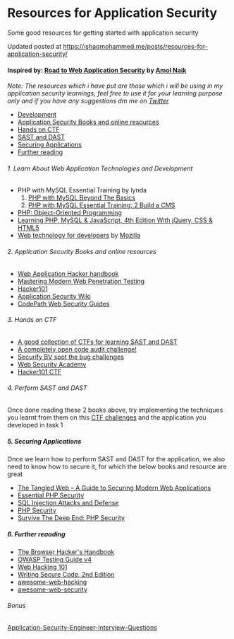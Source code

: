 # Resources for Application Security
Some good resources for getting started with application security

Updated posted at https://ishaqmohammed.me/posts/resources-for-application-security/

#### Inspired by: [Road to Web Application Security](http://garage4hackers.com/showthread.php?t=1788) by [Amol Naik](https://twitter.com/amolnaik4)
*Note: The resources which i have put are those which i will be using in my application security learnings, feel free to use it for your learning purpose only and if you have any suggestions dm me on [Twitter](https://twitter.com/security_prince)*

* [Development](https://github.com/security-prince/Resources-for-Application-Security#1-learn-about-web-application-technologies-and-development)
* [Application Security Books and online resources](https://github.com/security-prince/Resources-for-Application-Security#2-application-security-books-and-online-resources)
* [Hands on CTF](https://github.com/security-prince/Resources-for-Application-Security#3-hands-on-ctf)
* [SAST and DAST](https://github.com/security-prince/Resources-for-Application-Security#2-application-security-books-and-online-resources)
* [Securing Applications](https://github.com/security-prince/Resources-for-Application-Security#5-securing-applications)
* [Further reading](https://github.com/security-prince/Resources-for-Application-Security#6-further-reaading)

###### 1. Learn About Web Application Technologies and Development
* PHP with MySQL Essential Training by lynda
    1. [PHP with MySQL Beyond The Basics](https://www.lynda.com/PHP-tutorials/PHP-MySQL-Essential-Training-1-Basics/587674-2.html) 
    2. [PHP with MySQL Essential Training: 2 Build a CMS](https://www.lynda.com/MySQL-tutorials/PHP-MySQL-Essential-Training-2-Build-CMS/587675-2.html)
* [PHP: Object-Oriented Programming](https://www.lynda.com/PHP-tutorials/PHP-Object-Oriented-Programming/633867-2.html) 
* [
Learning PHP, MySQL & JavaScript, 4th Edition
With jQuery, CSS & HTML5](http://shop.oreilly.com/product/0636920036463.do)
* [Web technology for developers](https://developer.mozilla.org/bm/docs/Web) by [Mozilla](https://www.mozilla.org)



###### 2. Application Security Books and online resources
* [Web Application Hacker handbook](https://www.amazon.in/Web-Application-Hackers-Handbook-Exploiting/dp/8126533404)
* [Mastering Modern Web Penetration Testing](https://www.packtpub.com/networking-and-servers/mastering-modern-web-penetration-testing)
* [Hacker101](https://www.hacker101.com/)
* [Application Security Wiki](https://appsecwiki.com)
* [CodePath Web Security Guides](https://guides.codepath.com/websecurity)

###### 3. Hands on CTF
* [A good collection of CTFs for learning SAST and DAST](https://websec.fr/)
* [A completely open code audit challenge!](https://code-breaking.com/)
* [Securify BV spot the bug challenges](https://github.com/securifybv/spotthebug) 
* [Web Security Academy](https://portswigger.net/web-security)
* [Hacker101 CTF](https://ctf.hacker101.com/)  

###### 4. Perform SAST and DAST
Once done reading these 2 books above, try implementing the techniques you learnt from them on this [CTF challenges](https://github.com/security-prince/Resources-for-Application-Security/blob/master/README.md#3-hands-on-ctf) and the application you developed in task 1

##### 5. Securing Applications
Once we learn how to perform SAST and DAST for the application, we also need to know how to secure it, for which the below books and resource are great
* [The Tangled Web – A Guide to Securing Modern Web Applications](https://www.amazon.in/Tangled-Web-Securing-Modern-Applications/dp/1593273886)
* [Essential PHP Security](https://www.amazon.com/Essential-PHP-Security-Chris-Shiflett/dp/059600656X)
* [SQL Injection Attacks and Defense](https://www.amazon.com/SQL-Injection-Attacks-Defense-Second/dp/1597499633)
* [PHP Security](http://php.net/manual/en/security.php)
* [Survive The Deep End: PHP Security](https://phpsecurity.readthedocs.io/en/latest/)

##### 6. Further reaading
* [The Browser Hacker's Handbook](https://www.amazon.in/Browser-Hackers-Handbook-Wade-Alcorn-ebook/dp/B00JV5JDM6)
* [OWASP Testing Guide v4](https://www.owasp.org/index.php/OWASP_Testing_Project)
* [Web Hacking 101](https://leanpub.com/web-hacking-101)
* [Writing Secure Code, 2nd Edition](https://www.microsoftpressstore.com/store/writing-secure-code-9780735617223)
* [awesome-web-hacking](https://github.com/infoslack/awesome-web-hacking)
* [awesome-web-security](https://github.com/qazbnm456/awesome-web-security)

###### Bonus
[Application-Security-Engineer-Interview-Questions](https://github.com/security-prince/Application-Security-Engineer-Interview-Questions)  
